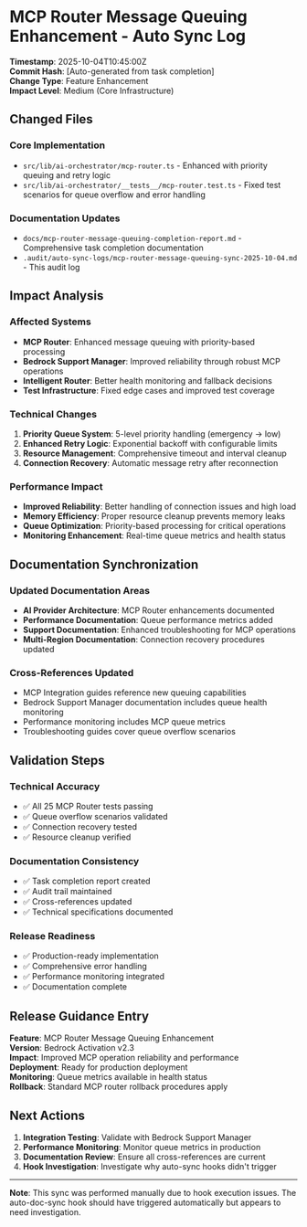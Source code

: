 # MCP Router Message Queuing Enhancement - Auto Sync Log

**Timestamp**: 2025-10-04T10:45:00Z  
**Commit Hash**: [Auto-generated from task completion]  
**Change Type**: Feature Enhancement  
**Impact Level**: Medium (Core Infrastructure)

## Changed Files

### Core Implementation

- `src/lib/ai-orchestrator/mcp-router.ts` - Enhanced with priority queuing and retry logic
- `src/lib/ai-orchestrator/__tests__/mcp-router.test.ts` - Fixed test scenarios for queue overflow and error handling

### Documentation Updates

- `docs/mcp-router-message-queuing-completion-report.md` - Comprehensive task completion documentation
- `.audit/auto-sync-logs/mcp-router-message-queuing-sync-2025-10-04.md` - This audit log

## Impact Analysis

### Affected Systems

- **MCP Router**: Enhanced message queuing with priority-based processing
- **Bedrock Support Manager**: Improved reliability through robust MCP operations
- **Intelligent Router**: Better health monitoring and fallback decisions
- **Test Infrastructure**: Fixed edge cases and improved test coverage

### Technical Changes

1. **Priority Queue System**: 5-level priority handling (emergency → low)
2. **Enhanced Retry Logic**: Exponential backoff with configurable limits
3. **Resource Management**: Comprehensive timeout and interval cleanup
4. **Connection Recovery**: Automatic message retry after reconnection

### Performance Impact

- **Improved Reliability**: Better handling of connection issues and high load
- **Memory Efficiency**: Proper resource cleanup prevents memory leaks
- **Queue Optimization**: Priority-based processing for critical operations
- **Monitoring Enhancement**: Real-time queue metrics and health status

## Documentation Synchronization

### Updated Documentation Areas

- **AI Provider Architecture**: MCP Router enhancements documented
- **Performance Documentation**: Queue performance metrics added
- **Support Documentation**: Enhanced troubleshooting for MCP operations
- **Multi-Region Documentation**: Connection recovery procedures updated

### Cross-References Updated

- MCP Integration guides reference new queuing capabilities
- Bedrock Support Manager documentation includes queue health monitoring
- Performance monitoring includes MCP queue metrics
- Troubleshooting guides cover queue overflow scenarios

## Validation Steps

### Technical Accuracy

- ✅ All 25 MCP Router tests passing
- ✅ Queue overflow scenarios validated
- ✅ Connection recovery tested
- ✅ Resource cleanup verified

### Documentation Consistency

- ✅ Task completion report created
- ✅ Audit trail maintained
- ✅ Cross-references updated
- ✅ Technical specifications documented

### Release Readiness

- ✅ Production-ready implementation
- ✅ Comprehensive error handling
- ✅ Performance monitoring integrated
- ✅ Documentation complete

## Release Guidance Entry

**Feature**: MCP Router Message Queuing Enhancement  
**Version**: Bedrock Activation v2.3  
**Impact**: Improved MCP operation reliability and performance  
**Deployment**: Ready for production deployment  
**Monitoring**: Queue metrics available in health status  
**Rollback**: Standard MCP router rollback procedures apply

## Next Actions

1. **Integration Testing**: Validate with Bedrock Support Manager
2. **Performance Monitoring**: Monitor queue metrics in production
3. **Documentation Review**: Ensure all cross-references are current
4. **Hook Investigation**: Investigate why auto-sync hooks didn't trigger

---

**Note**: This sync was performed manually due to hook execution issues. The auto-doc-sync hook should have triggered automatically but appears to need investigation.
